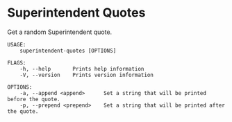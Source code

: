 # Superintendent Quotes
Get a random Superintendent quote.
```
USAGE:
    superintendent-quotes [OPTIONS]

FLAGS:
    -h, --help       Prints help information
    -V, --version    Prints version information

OPTIONS:
    -a, --append <append>      Set a string that will be printed before the quote.
    -p, --prepend <prepend>    Set a string that will be printed after the quote.
```

